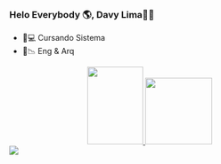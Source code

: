 ### Helo Everybody 🌎, Davy Lima✌🏼 

- 📱💻 Cursando Sistema 
- 📐📉 Eng & Arq
<div align="center">
  <a href="https://github.com/davygflima">
  <img height="140em" width="100" src="https://github-readme-stats.vercel.app/api?username=davygflima&show_icons=true&theme=darck&include_all_commits=true&count_private=true"/>
  <img height="120em" src="https://github-readme-stats.vercel.app/api/top-langs/?username=davygflima&layout=compact&langs_count=7&theme=darck"/>
</div>
  <div> 
  <a href="https://www.instagram.com/davyguilherme_lima" target="_blank"><img src="https://img.shields.io/badge/-Instagram-%23E4405F?style=for-the-badge&logo=instagram&logoColor=white" target="_blank"></a>

  </div>
  

